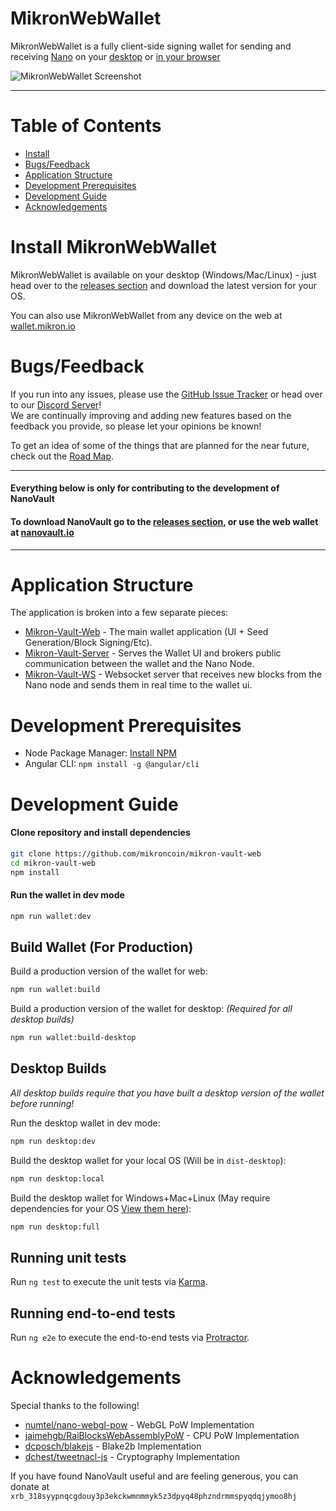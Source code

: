 # MikronWebWallet

MikronWebWallet is a fully client-side signing wallet for sending and receiving [Nano](https://github.com/nanocurrency/raiblocks) 
on your [desktop](https://github.com/mikroncoin/mikron-vault-web/releases) or [in your browser](https://wallet.mikron.io)

![MikronWebWallet Screenshot](https://s3-us-west-2.amazonaws.com/nanovault.io/NanoVault-Preview.png)
___

# Table of Contents
* [Install](#install-mikron-vault)
* [Bugs/Feedback](#bugsfeedback)
* [Application Structure](#application-structure)
* [Development Prerequisites](#development-prerequisites)
* [Development Guide](#development-guide)
* [Acknowledgements](#acknowledgements)


# Install MikronWebWallet
MikronWebWallet is available on your desktop (Windows/Mac/Linux) - just head over to the [releases section](https://github.com/mikroncoin/mikron-vault-web/releases) and download the latest version for your OS.

You can also use MikronWebWallet from any device on the web at [wallet.mikron.io](https://wallet.mikron.io)


# Bugs/Feedback
If you run into any issues, please use the [GitHub Issue Tracker](https://github.com/mikroncoin/mikron-vault-web/issues) or head over to our [Discord Server](https://discord.gg/kCeAuJM)!  
We are continually improving and adding new features based on the feedback you provide, so please let your opinions be known!

To get an idea of some of the things that are planned for the near future, check out the [Road Map](https://github.com/mikroncoin/mikron-vault-web/wiki/Road-Map).

___

#### Everything below is only for contributing to the development of NanoVault
#### To download NanoVault go to the [releases section](https://github.com/mikroncoin/mikron-vault-web/releases), or use the web wallet at [nanovault.io](https://nanovault.io)

___

# Application Structure

The application is broken into a few separate pieces:

- [Mikron-Vault-Web](https://github.com/mikroncoin/mikron-vault-web) - The main wallet application (UI + Seed Generation/Block Signing/Etc).
- [Mikron-Vault-Server](https://github.com/mikroncoin/mikron-vault-server) - Serves the Wallet UI and brokers public communication between the wallet and the Nano Node.
- [Mikron-Vault-WS](https://github.com/mikroncoin/mikron-vault-ws) - Websocket server that receives new blocks from the Nano node and sends them in real time to the wallet ui.


# Development Prerequisites
- Node Package Manager: [Install NPM](https://www.npmjs.com/get-npm)
- Angular CLI: `npm install -g @angular/cli`


# Development Guide
#### Clone repository and install dependencies
```bash
git clone https://github.com/mikroncoin/mikron-vault-web
cd mikron-vault-web
npm install
```

#### Run the wallet in dev mode
```bash
npm run wallet:dev
```

## Build Wallet (For Production)
Build a production version of the wallet for web:
```bash
npm run wallet:build
```

Build a production version of the wallet for desktop: *(Required for all desktop builds)*
```bash
npm run wallet:build-desktop
```

## Desktop Builds

*All desktop builds require that you have built a desktop version of the wallet before running!*

Run the desktop wallet in dev mode:
```bash
npm run desktop:dev
```

Build the desktop wallet for your local OS (Will be in `dist-desktop`):
```bash
npm run desktop:local
```

Build the desktop wallet for Windows+Mac+Linux (May require dependencies for your OS [View them here](https://www.electron.build/multi-platform-build)):
```bash
npm run desktop:full
```

## Running unit tests

Run `ng test` to execute the unit tests via [Karma](https://karma-runner.github.io).

## Running end-to-end tests

Run `ng e2e` to execute the end-to-end tests via [Protractor](http://www.protractortest.org/).

# Acknowledgements
Special thanks to the following!
- [numtel/nano-webgl-pow](https://github.com/numtel/nano-webgl-pow) - WebGL PoW Implementation
- [jaimehgb/RaiBlocksWebAssemblyPoW](https://github.com/jaimehgb/RaiBlocksWebAssemblyPoW) - CPU PoW Implementation
- [dcposch/blakejs](https://github.com/dcposch/blakejs) - Blake2b Implementation
- [dchest/tweetnacl-js](https://github.com/dchest/tweetnacl-js) - Cryptography Implementation

If you have found NanoVault useful and are feeling generous, you can donate at `xrb_318syypnqcgdouy3p3ekckwmnmmyk5z3dpyq48phzndrmmspyqdqjymoo8hj`
